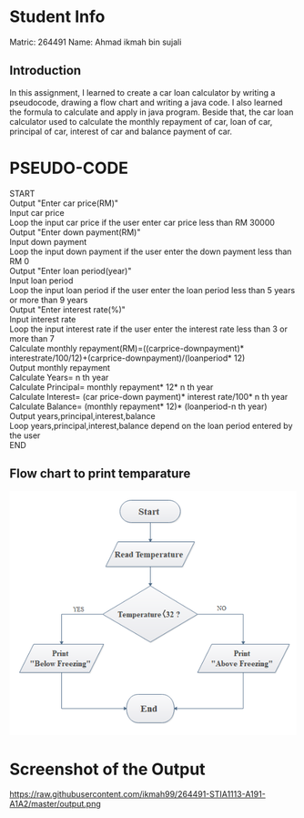 # Student Info
Matric: 264491 
Name: Ahmad ikmah bin sujali

## Introduction
In this assignment, I learned to create a car loan calculator by writing a pseudocode, drawing a flow chart and writing a java code. I also learned the formula to calculate and apply in java program. Beside that, the car loan calculator used to calculate the monthly repayment of car, loan of car, principal of car, interest of car and balance payment of car.

# PSEUDO-CODE  
START  
   Output "Enter car price(RM)"  
	 Input car price  
	 Loop the input car price if the user enter car price less than RM 30000  
	 Output "Enter down payment(RM)"  
	 Input down payment  
	 Loop the input down payment if the user enter the down payment less than RM 0  
	 Output "Enter loan period(year)"  
	 Input loan period  
	 Loop the input loan period if the user enter the loan period less than 5 years or more than 9 years  
	 Output "Enter interest rate(%)"  
	 Input interest rate  
	 Loop the input interest rate if the user enter the interest rate less than 3 or more than 7  
	 Calculate monthly repayment(RM)=((carprice-downpayment)* interestrate/100/12)+(carprice-downpayment)/(loanperiod* 12)  
	 Output monthly repayment  
	 Calculate Years= n th year  
   Calculate Principal= monthly repayment* 12* n th year  
   Calculate Interest= (car price-down payment)* interest rate/100* n th year  
   Calculate Balance= (monthly repayment* 12)* (loanperiod-n th year)  
	 Output years,principal,interest,balance  
   Loop years,principal,interest,balance depend on the loan period entered by the user  
END 

## Flow chart to print temparature

![Flowchart](https://github.com/zhamri/123456-STIA1113-A191-A1A2/blob/master/flowchart-example.png)

# Screenshot of the Output
https://raw.githubusercontent.com/ikmah99/264491-STIA1113-A191-A1A2/master/output.png
